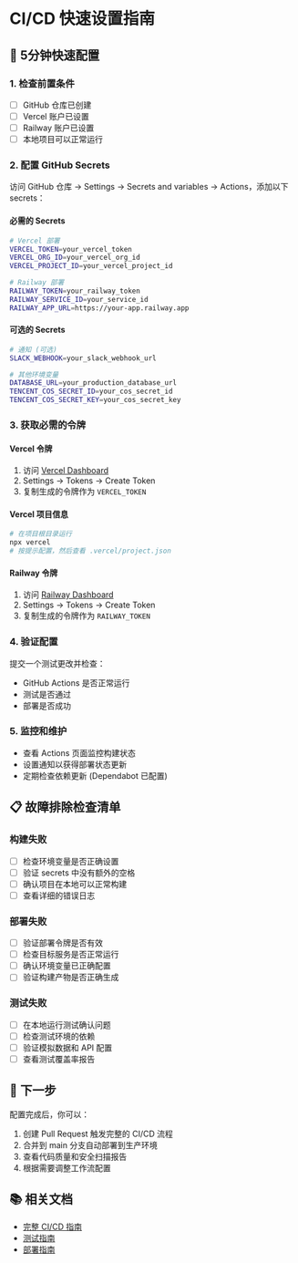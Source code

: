 # CI/CD 快速设置指南

## 🚀 5分钟快速配置

### 1. 检查前置条件

- [ ] GitHub 仓库已创建
- [ ] Vercel 账户已设置
- [ ] Railway 账户已设置
- [ ] 本地项目可以正常运行

### 2. 配置 GitHub Secrets

访问 GitHub 仓库 → Settings → Secrets and variables → Actions，添加以下 secrets：

#### 必需的 Secrets

```bash
# Vercel 部署
VERCEL_TOKEN=your_vercel_token
VERCEL_ORG_ID=your_vercel_org_id
VERCEL_PROJECT_ID=your_vercel_project_id

# Railway 部署
RAILWAY_TOKEN=your_railway_token
RAILWAY_SERVICE_ID=your_service_id
RAILWAY_APP_URL=https://your-app.railway.app
```

#### 可选的 Secrets

```bash
# 通知 (可选)
SLACK_WEBHOOK=your_slack_webhook_url

# 其他环境变量
DATABASE_URL=your_production_database_url
TENCENT_COS_SECRET_ID=your_cos_secret_id
TENCENT_COS_SECRET_KEY=your_cos_secret_key
```

### 3. 获取必需的令牌

#### Vercel 令牌

1. 访问 [Vercel Dashboard](https://vercel.com/dashboard)
2. Settings → Tokens → Create Token
3. 复制生成的令牌作为 `VERCEL_TOKEN`

#### Vercel 项目信息

```bash
# 在项目根目录运行
npx vercel
# 按提示配置，然后查看 .vercel/project.json
```

#### Railway 令牌

1. 访问 [Railway Dashboard](https://railway.app/dashboard)
2. Settings → Tokens → Create Token
3. 复制生成的令牌作为 `RAILWAY_TOKEN`

### 4. 验证配置

提交一个测试更改并检查：

- GitHub Actions 是否正常运行
- 测试是否通过
- 部署是否成功

### 5. 监控和维护

- 查看 Actions 页面监控构建状态
- 设置通知以获得部署状态更新
- 定期检查依赖更新 (Dependabot 已配置)

## 📋 故障排除检查清单

### 构建失败

- [ ] 检查环境变量是否正确设置
- [ ] 验证 secrets 中没有额外的空格
- [ ] 确认项目在本地可以正常构建
- [ ] 查看详细的错误日志

### 部署失败

- [ ] 验证部署令牌是否有效
- [ ] 检查目标服务是否正常运行
- [ ] 确认环境变量已正确配置
- [ ] 验证构建产物是否正确生成

### 测试失败

- [ ] 在本地运行测试确认问题
- [ ] 检查测试环境的依赖
- [ ] 验证模拟数据和 API 配置
- [ ] 查看测试覆盖率报告

## 🎯 下一步

配置完成后，你可以：

1. 创建 Pull Request 触发完整的 CI/CD 流程
2. 合并到 main 分支自动部署到生产环境
3. 查看代码质量和安全扫描报告
4. 根据需要调整工作流配置

## 📚 相关文档

- [完整 CI/CD 指南](./cicd-guide.md)
- [测试指南](./testing-guide.md)
- [部署指南](./deployment-guide.md)
